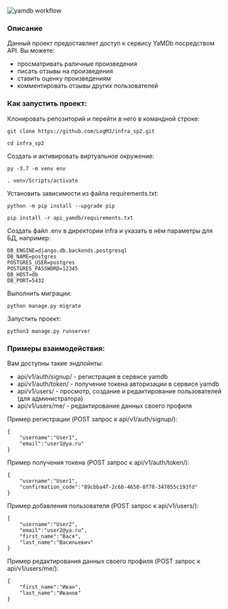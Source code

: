 ![yamdb workflow](https://github.com/logm3/yamdb_final/actions/workflows/yamdb_workflow.yml/badge.svg)
### Описание  

Данный проект предоставляет доступ к сервису YaMDb посредством API.
Вы можете:

- просматривать раличные произведения
- писать отзывы на произведения
- ставить оценку произведениям
- комментировать отзывы других пользователей

### Как запустить проект:

Клонировать репозиторий и перейти в него в командной строке:

```
git clone https://github.com/LogM3/infra_sp2.git
```

```
cd infra_sp2
```

Cоздать и активировать виртуальное окружение:

```
py -3.7 -m venv env
```

```
. venv/Scripts/activate
```

Установить зависимости из файла requirements.txt:

```
python -m pip install --upgrade pip
```

```
pip install -r api_yamdb/requirements.txt
```

Создать файл .env в директории infra и указать в нём параметры для БД, например:

```
DB_ENGINE=django.db.backends.postgresql
DB_NAME=postgres
POSTGRES_USER=postgres
POSTGRES_PASSWORD=12345
DB_HOST=db
DB_PORT=5432
```

Выполнить миграции:

```
python manage.py migrate
```

Запустить проект:

```
python3 manage.py runserver
```

### Примеры взаимодействия:

Вам доступны такие эндпойнты:

- api/v1/auth/signup/ - регистрация в сервисе yamdb
- api/v1/auth/token/ - получение токена авторизации в сервисе yamdb
- api/v1/users/ - просмотр, создание и редактирование пользователей (для администратора)
- api/v1/users/me/ - редактирование данных своего профиля

Пример регистрации (POST запрос к api/v1/auth/signup/):

```
{
    "username":"User1",
    "email":"user1@ya.ru"
}
```

Пример получения токена (POST запрос к api/v1/auth/token/):

```
{
    "username":"User1",
    "confirmation_code":"89cbba4f-2c6b-4650-8f78-347055c193fd"
}
```

Пример добавления пользователя (POST запрос к api/v1/users/):

```
{
    "username":"User2",
    "email":"user2@ya.ru",
    "first_name":"Вася",
    "last_name":"Васильевич"
}
```

Пример редактирования данных своего профиля (POST запрос к api/v1/users/me/):

```
{
    "first_name":"Иван",
    "last_name":"Иванов"
}
```
